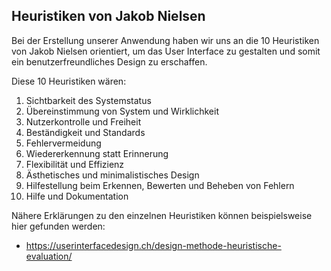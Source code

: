 ## Heuristiken von Jakob Nielsen

Bei der Erstellung unserer Anwendung haben wir uns an die 10 Heuristiken von Jakob Nielsen orientiert, um das User Interface zu gestalten und somit ein benutzerfreundliches Design zu erschaffen.

Diese 10 Heuristiken wären:

1. Sichtbarkeit des Systemstatus
2. Übereinstimmung von System und Wirklichkeit
3. Nutzerkontrolle und Freiheit
4. Beständigkeit und Standards
5. Fehlervermeidung
6. Wiedererkennung statt Erinnerung
7. Flexibilität und Effizienz
8. Ästhetisches und minimalistisches Design
9. Hilfestellung beim Erkennen, Bewerten und Beheben von Fehlern
10. Hilfe und Dokumentation 

Nähere Erklärungen zu den einzelnen Heuristiken können beispielsweise hier gefunden werden:

- https://userinterfacedesign.ch/design-methode-heuristische-evaluation/
